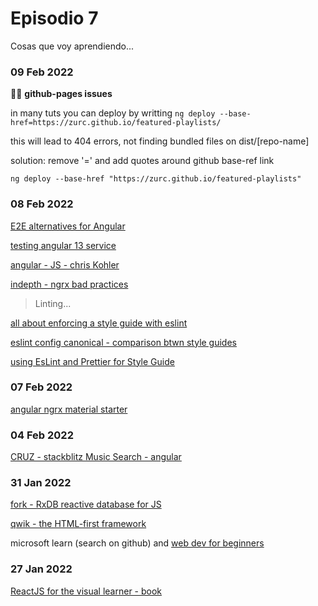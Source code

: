 # Episodio 7

Cosas que voy aprendiendo...

### 09 Feb 2022

🤦‍♂️ __github-pages issues__


in many tuts you can deploy by writting `ng deploy --base-href=https://zurc.github.io/featured-playlists/`

this will lead to 404 errors, not finding bundled files on dist/[repo-name]

solution: remove '=' and add quotes around github base-ref link

`ng deploy --base-href "https://zurc.github.io/featured-playlists"`

### 08 Feb 2022

[E2E alternatives for Angular](https://dzone.com/articles/protractor-end-of-life-alternative-tools)

[testing angular 13 service](https://typeshare.co/eliagentili/posts/how-to-test-an-angular-13-service)

[angular - JS - chris Kohler](https://christiankohler.net/)

[indepth - ngrx bad practices](https://indepth.dev/posts/1442/ngrx-bad-practices)

>  Linting...

[all about enforcing a style guide with eslint](https://codeburst.io/eslint-everything-you-need-to-know-about-enforcing-a-style-guide-with-eslint-d4520c732dcb)

[eslint config canonical - comparison btwn style guides](https://github.com/gajus/eslint-config-canonical#table-of-comparison)

[using EsLint and Prettier for Style Guide](https://www.linkedin.com/pulse/using-eslint-prettier-style-guide-david-ara%25C3%25BAjo/)

### 07 Feb 2022

[angular ngrx material starter](https://github.com/tomastrajan/angular-ngrx-material-starter)

### 04 Feb 2022

[CRUZ - stackblitz Music Search - angular](https://stackblitz.com/edit/angular-ivy-ohdq3s)

### 31 Jan 2022

[fork - RxDB reactive database for JS](https://github.com/Zurc/rxdb)

[qwik - the HTML-first framework](https://github.com/BuilderIO/qwik)

microsoft learn (search on github) and [web dev for beginners](https://github.com/microsoft/Web-Dev-For-Beginners)

### 27 Jan 2022

[ReactJS for the visual learner - book](https://leanpub.com/reactjsforthevisuallearner/read#leanpub-auto-chapter-1--what-is-this-all-about)
